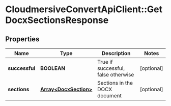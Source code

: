 # CloudmersiveConvertApiClient::GetDocxSectionsResponse

## Properties
Name | Type | Description | Notes
------------ | ------------- | ------------- | -------------
**successful** | **BOOLEAN** | True if successful, false otherwise | [optional] 
**sections** | [**Array&lt;DocxSection&gt;**](DocxSection.md) | Sections in the DOCX document | [optional] 


